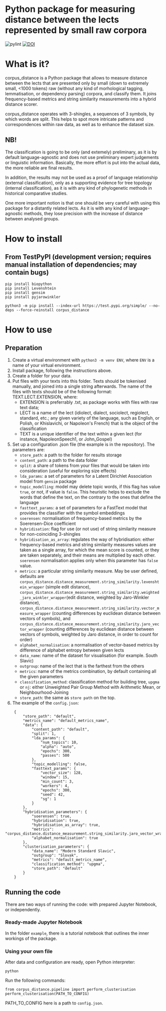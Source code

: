 # Python package for measuring distance between the lects represented by small raw corpora
![pylint](https://img.shields.io/badge/linting-pylint-yellowgreen)
[![DOI](https://zenodo.org/badge/DOI/10.5281/zenodo.11395684.svg)](https://doi.org/10.5281/zenodo.11395684)

# What is it?

corpus_distance is a Python package that allows to measure distance between the lects that are presented only by small (down to extremely small, <1000 tokens) raw (without any kind of morhological tagging, lemmatisation, or dependency parsing) corpora, and classify them. It joins frequency-based metrics and string similarity measurements into a hybrid distance scorer.

corpus_distance operates with 3-shingles, a sequences of 3 symbols, by which words are split. This helps to spot more intricate patterns and correspondences within raw data, as well as to enhance the dataset size.

## NB!

The classification is going to be only (and extemely) preliminary, as it is by default language-agnostic and does not use preliminary expert judgements or linguistic information. Basically, the more effort is put into the actual data, the more reliable are final results. 

In addition, the results may not be used as a proof of language relationship (external classification), only as a supporting evidence for tree topology (internal classification), as it is with any kind of phylogenetic methods in historical comparative studies.

One more important notion is that one should be very careful with using this package for a distantly related lects. As it is with any kind of language-agnostic methods, they lose precision with the increase of distance between analysed groups. 

# How to install

## From TestPyPI (development version; requires manual installation of dependencies; may contain bugs)

```
pip install biopython
pip install Levenshtein
pip install gensim
pip install pyjarowinkler

python3 -m pip install --index-url https://test.pypi.org/simple/ --no-deps --force-reinstall corpus_distance
```

# How to use

## Preparation

1. Create a virtual environment with `python3 -m venv ENV`, where `ENV` is a name of your virtual environment.
2. Install package, following the instructions above.
3. Create a folder for your data.
4. Put files with your texts into this folder. Texts should be tokenised manually, and joined into a single string afterwards. The name of the files with texts should be of the following format: TEXT.LECT.EXTENSION, where: 
   - EXTENSION is preferrably .txt, as package works with files with raw text data;
   - LECT is a name of the lect (idiolect, dialect, sociolect, regiolect, standard, etc.; any given variety of the language, such as English, or Polish, or Khislavichi, or Napoleon's French) that is the object of the classification
   - TEXT is a unique identifier of the text within a given lect (for instance, NapoleonSpeech1, or John_Gospel)
5. Set up a configuration .json file (the example is in the repository). The parameters are:
   -  `store_path`: a path to the folder for results storage
   -  `content_path`: a path to the data folder
   -  `split`: a share of tokens from your files that would be taken into consideration (useful for exploring size effects)
   -  `lda_params`: a set of parameters for a Latent Dirichlet Association model from `gensim` package
   -  `topic_modelling`: model may delete topic words, if this flag has value `true`, or not, if value is `false`. This heuristic helps to exclude the words that define the text, on the contrary to the ones that define the language
   -  `fasttext_params`: a set of parameters for a FastText model that provides the classifier with the symbol embeddings
   -  `soerensen`: normalisation of frequency-based metrics by the Soerensen-Dice coefficient
   -  `hybridisation`: flag for use (or not use) of string similarity measure for non-coinciding 3-shingles
   -  `hybridisation_as_array`: regulates the way of hybridisation: either frequency-based metrics and string similarity measures values are taken as a single array, for which the mean score is counted, or they are taken separately, and their means are multiplied by each other. `soerensen` normalisation applies only when this parameter has `false` value.
   -  `metrics`: a particular string similarity measure. May be user defined, defaults are `corpus_distance.distance_measurement.string_similarity.levenshtein_wrapper` (simple edit distance), `corpus_distance.distance_measurement.string_similarity.weighted_jaro_winkler_wrapper`(edit distance, weighted by Jaro-Winkler distance), `corpus_distance.distance_measurement.string_similarity.vector_measure_wrapper` (counting differences by euclidean distance between vectors of symbols), and `corpus_distance.distance_measurement.string_similarity.jaro_vector_wrapper` (counting differences by euclidean distance between vectors of symbols, weighted by Jaro distance, in order to count for order)
   -  `alphabet_normalisation`: a normalisation of vector-based metrics by difference of alphabet entropy between given lects
   -  `data_name`: name of the dataset for visualisation (for example. South Slavic)
   -  `outgroup`:  name of the lect that is the farthest from the others
   -  `metrics`: name of the metrics combination, by default containing all the given parameters
   -  `classification_method`: classification method for building tree, `upgma` or `nj`: either Unweighted Pair Group Method with Arithmetic Mean, or Neighbourhood-Joining
   -  `store_path`: the same as `store path` on the top.
6. The example of the `config.json`:
```
    {
        "store_path": "default",
        "metrics_name": "default_metrics_name",
        "data": {
            "content_path": "default",
            "split": 1,
            "lda_params": {
                "num_topics": 10,
                "alpha": "auto",
                "epochs": 300,
                "passes": 500
            },
            "topic_modelling": false,
            "fasttext_params": {
                "vector_size": 128,
                "window": 15,
                "min_count": 3,
                "workers": 4,
                "epochs": 300,
                "seed": 42,
                "sg": 1
            }
        },
        "hybridisation_parameters": {
            "soerensen": true,
            "hybridisation": true,
            "hybridisation_as_array": true,
            "metrics": "corpus_distance.distance_measurement.string_similarity.jaro_vector_wrapper",
            "alphabet_normalisation": true
        },
        "clusterisation_parameters": {
            "data_name": "Modern Standard Slavic",
            "outgroup": "Slovak",
            "metrics": "default_metrics_name",
            "classification_method": "upgma",
            "store_path": "default"
        }
    }
```
## Running the code

There are two ways of running the code: with prepared Jupyter Notebook, or independently.

### Ready-made Jupyter Notebook

In the folder `example`, there is a tutorial notebook that outlines the inner workings of the package.

### Using your own file

After data and configuration are ready, open Python interpreter:

```
python
```

Run the following commands:

```
from corpus_distance.pipeline import perform_clusterisation
perform_clusterisation(PATH_TO_CONFIG)
```

PATH_TO_CONFIG here is a path to `config.json`.

